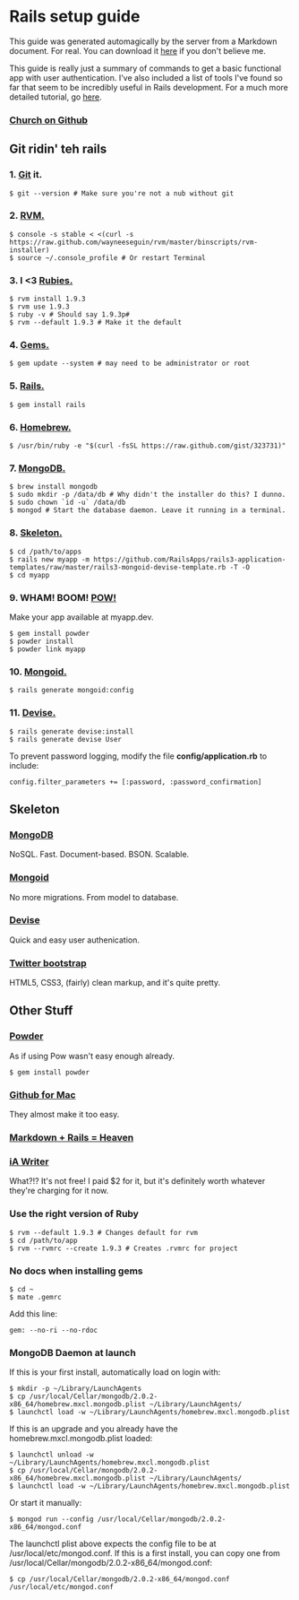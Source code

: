 # Rails setup guide
This guide was generated automagically by the server from a Markdown document. For real. You can download it [here](/md/rails.md) if you don't believe me.

This guide is really just a summary of commands to get a basic functional app with user authentication. I've also included a list of tools I've found so far that seem to be incredibly useful in Rails development. For a much more detailed tutorial, go [here](https://github.com/RailsApps/rails3-mongoid-devise/wiki/Tutorial).

### [Church on Github](https://github.com/hueyha/church)

## Git ridin' teh rails
### 1. [Git](//git-scm.com/) it.

~~~.console
$ git --version # Make sure you're not a nub without git
~~~

### 2. [RVM.](//beginrescueend.com/)

~~~.console
$ console -s stable < <(curl -s https://raw.github.com/wayneeseguin/rvm/master/binscripts/rvm-installer)
$ source ~/.console_profile # Or restart Terminal
~~~

### 3. I <3 [Rubies.](//www.ruby-lang.org/en/)

~~~.console
$ rvm install 1.9.3
$ rvm use 1.9.3
$ ruby -v # Should say 1.9.3p#
$ rvm --default 1.9.3 # Make it the default
~~~

### 4. [Gems.](//rubygems.org/)

~~~.console
$ gem update --system # may need to be administrator or root
~~~

### 5. [Rails.](//rubyonrails.org/)

~~~.console
$ gem install rails
~~~

### 6. [Homebrew.](//mxcl.github.com/homebrew/)

~~~.console
$ /usr/bin/ruby -e "$(curl -fsSL https://raw.github.com/gist/323731)"
~~~

### 7. [MongoDB.](//www.mongodb.org/)

~~~.console
$ brew install mongodb
$ sudo mkdir -p /data/db # Why didn't the installer do this? I dunno.
$ sudo chown `id -u` /data/db
$ mongod # Start the database daemon. Leave it running in a terminal.
~~~

### 8. [Skeleton.](https://github.com/RailsApps/rails3-mongoid-devise/wiki/Tutorial)

~~~.console
$ cd /path/to/apps
$ rails new myapp -m https://github.com/RailsApps/rails3-application-templates/raw/master/rails3-mongoid-devise-template.rb -T -O
$ cd myapp
~~~

### 9. WHAM! BOOM! [POW!](//pow.cx)
Make your app available at myapp.dev.

~~~.console
$ gem install powder
$ powder install
$ powder link myapp
~~~

### 10. [Mongoid.](//mongoid.org/)

~~~.console
$ rails generate mongoid:config
~~~

### 11. [Devise.](//github.com/plataformatec/devise)

~~~.console
$ rails generate devise:install
$ rails generate devise User
~~~

To prevent password logging, modify the file **config/application.rb** to include:

~~~
config.filter_parameters += [:password, :password_confirmation]
~~~

## Skeleton

### [MongoDB](//www.mongodb.org/)
NoSQL. Fast. Document-based. BSON. Scalable.

### [Mongoid](//mongoid.org/)
No more migrations. From model to database.

### [Devise](//github.com/plataformatec/devise)
Quick and easy user authenication.

### [Twitter bootstrap](//twitter.github.com/bootstrap)
HTML5, CSS3, (fairly) clean markup, and it's quite pretty.

## Other Stuff
### [Powder](https://github.com/Rodreegez/powder)
As if using Pow wasn't easy enough already.

~~~.console
$ gem install powder
~~~

### [Github for Mac](//mac.github.com/)
They almost make it too easy.

### [Markdown + Rails = Heaven](//railscasts.com/episodes/272-markdown-with-redcarpet)

### [iA Writer](//www.iawriter.com/)
What?!? It's not free! I paid $2 for it, but it's definitely worth whatever they're charging for it now.

### Use the right version of Ruby
~~~.console
$ rvm --default 1.9.3 # Changes default for rvm
$ cd /path/to/app
$ rvm --rvmrc --create 1.9.3 # Creates .rvmrc for project
~~~

### No docs when installing gems
~~~.console
$ cd ~
$ mate .gemrc
~~~

Add this line:

~~~.console
gem: --no-ri --no-rdoc
~~~

### MongoDB Daemon at launch
If this is your first install, automatically load on login with:

~~~.console
$ mkdir -p ~/Library/LaunchAgents
$ cp /usr/local/Cellar/mongodb/2.0.2-x86_64/homebrew.mxcl.mongodb.plist ~/Library/LaunchAgents/
$ launchctl load -w ~/Library/LaunchAgents/homebrew.mxcl.mongodb.plist
~~~

If this is an upgrade and you already have the homebrew.mxcl.mongodb.plist loaded:

~~~
$ launchctl unload -w ~/Library/LaunchAgents/homebrew.mxcl.mongodb.plist
$ cp /usr/local/Cellar/mongodb/2.0.2-x86_64/homebrew.mxcl.mongodb.plist ~/Library/LaunchAgents/
$ launchctl load -w ~/Library/LaunchAgents/homebrew.mxcl.mongodb.plist
~~~

Or start it manually:

~~~
$ mongod run --config /usr/local/Cellar/mongodb/2.0.2-x86_64/mongod.conf
~~~

The launchctl plist above expects the config file to be at /usr/local/etc/mongod.conf.
If this is a first install, you can copy one from /usr/local/Cellar/mongodb/2.0.2-x86_64/mongod.conf:

~~~
$ cp /usr/local/Cellar/mongodb/2.0.2-x86_64/mongod.conf /usr/local/etc/mongod.conf
~~~